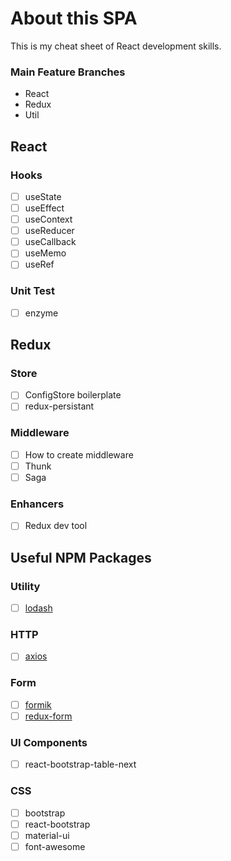 # About this SPA

This is my cheat sheet of React development skills.

### Main Feature Branches

- React
- Redux
- Util

## React

### Hooks

- [ ] useState
- [ ] useEffect
- [ ] useContext
- [ ] useReducer
- [ ] useCallback
- [ ] useMemo
- [ ] useRef

### Unit Test

- [ ] enzyme

## Redux

### Store

- [ ] ConfigStore boilerplate
- [ ] redux-persistant

### Middleware

- [ ] How to create middleware
- [ ] Thunk
- [ ] Saga

### Enhancers

- [ ] Redux dev tool

## Useful NPM Packages

### Utility

- [ ] [lodash](https://lodash.com/)

### HTTP

- [ ] [axios](https://github.com/axios/axios)

### Form

- [ ] [formik](https://jaredpalmer.com/formik/docs/overview)
- [ ] [redux-form](https://redux-form.com/8.2.2/)

### UI Components

- [ ] react-bootstrap-table-next

### CSS

- [ ] bootstrap
- [ ] react-bootstrap
- [ ] material-ui
- [ ] font-awesome
